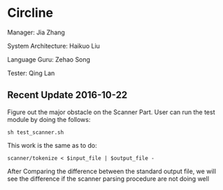 # Circline
Manager: Jia Zhang

System Architecture: Haikuo Liu

Language Guru: Zehao Song

Tester: Qing Lan

## Recent Update 2016-10-22
Figure out the major obstacle on the Scanner Part. User can run the test module by doing the follows:
```
sh test_scanner.sh 
```
This work is the same as to do:
```
scanner/tokenize < $input_file | $output_file -
```
After Comparing the difference between the standard output file, we will see the difference if the scanner parsing procedure are not doing well